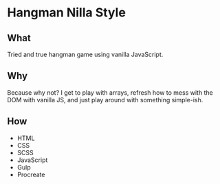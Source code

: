 # Hangman Nilla Style

## What
Tried and true hangman game using vanilla JavaScript.

## Why
Because why not? I get to play with arrays, refresh how to mess with the DOM with vanilla JS, and just play around with something simple-ish.

## How
* HTML
* CSS
* SCSS
* JavaScript
* Gulp
* Procreate